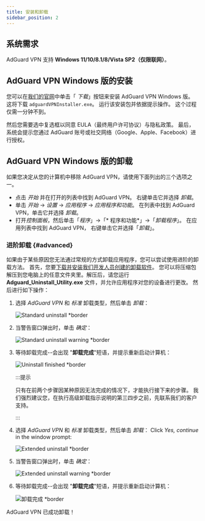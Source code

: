 ```yaml
---
title: 安装和卸载
sidebar_position: 2
---
```


## 系统需求

AdGuard VPN 支持 **Windows 11/10/8.1/8/Vista SP2（仅限联网）**。

## AdGuard VPN Windows 版的安装

您可以在[我们的官网](https://adguard-vpn.com/welcome.html)中单击「 *下载*」按钮来安装 AdGuard VPN Windows 版。 这将下载 `adguardVPNInstaller.exe`。 运行该安装包并依据提示操作。 这个过程仅需一分钟不到。

然后您需要选中复选框以同意 EULA（最终用户许可协议）与隐私政策。 最后，系统会提示您通过 AdGuard 账号或社交网络（Google、Apple、Facebook）进行授权。

## AdGuard VPN Windows 版的卸载

如果您决定从您的计算机中移除 AdGuard VPN，请使用下面列出的三个选项之一。

- 点击 *开始* 并在打开的列表中找到 AdGuard VPN。 右键单击它并选择 *卸载*。
- 单击 *开始* → *设置* → *应用程序* → *应用程序和功能*。 在列表中找到 AdGuard VPN，单击它并选择 *卸载*。
- 打开*控制面板*，然后单击「*程序*」→「* 程序和功能*」→「*卸载程序*」。 在应用列表中找到 AdGuard VPN， 右键单击它并选择「*卸载*」。

### 进阶卸载 {#advanced}

如果由于某些原因您无法通过常规的方式卸载应用程序，您可以尝试使用进阶的卸载方法。 首先，您要[下载并安装我们开发人员创建的卸载软件](https://cdn.adtidy.org/distr/windows/Uninstall_Utility.zip)。 您可以将压缩包解压到您电脑上的任意文件夹里。解压后，请您运行 **Adguard_Uninstall_Utility.exe** 文件，并允许应用程序对您的设备进行更改。 然后进行如下操作：

1. 选择 *AdGuard VPN* 和 *标准* 卸载类型，然后单击 *卸载*：

    ![Standard uninstall *border](https://cdn.adguardvpn.com/content/kb/vpn/windows/vpn_standard.jpg)

1. 当警告窗口弹出时，单击 *确定*：

    ![Standard uninstall warning *border](https://cdn.adtidy.org/content/kb/vpn/windows/vpn_standard_warning.jpg)

1. 等待卸载完成--会出现 "**卸载完成**"短语，并提示重新启动计算机：

    ![Uninstall finished *border](https://cdn.adguardvpn.com/content/kb/vpn/windows/vpn_standard_complete.jpg)

    :::提示

    只有在前两个步骤因某种原因无法完成的情况下，才能执行接下来的步骤。 我们强烈建议您，在执行高级卸载指示说明的第三四步之前，先联系我们的客户支持。

    :::

1. 选择 *AdGuard VPN* 和 *标准* 卸载类型，然后单击 *卸载*： Click *Yes, continue* in the window prompt:

    ![Extended uninstall *border](https://cdn.adguardvpn.com/content/kb/vpn/windows/vpn_extended.jpg)

1. 当警告窗口弹出时，单击 *确定*：

    ![Extended uninstall warning *border](https://cdn.adtidy.org/content/kb/vpn/windows/vpn_standard_warning.jpg)

1. 等待卸载完成--会出现 "**卸载完成**"短语，并提示重新启动计算机：

    ![卸载完成 *border](https://cdn.adguardvpn.com/content/kb/vpn/windows/vpn_extended_complete.jpg)

AdGuard VPN 已成功卸载！
